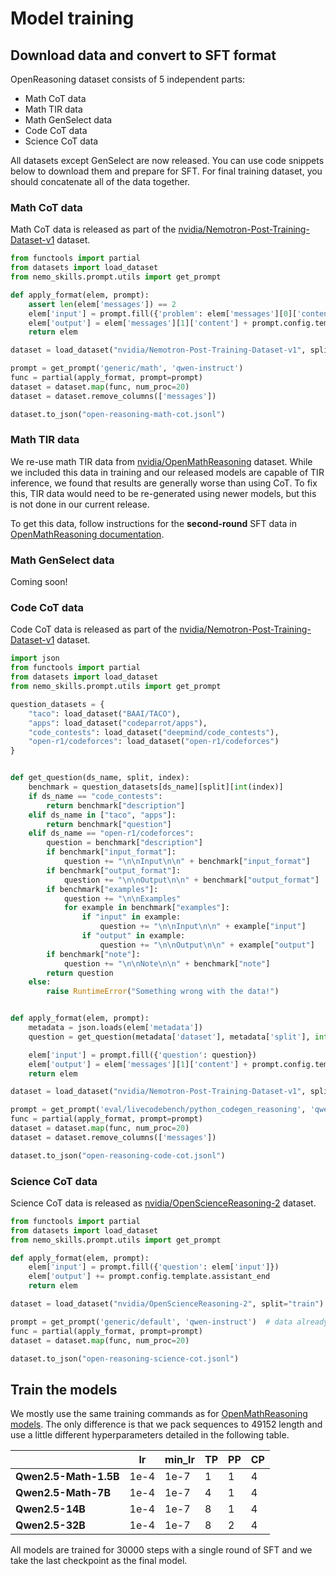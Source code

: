 # Model training

## Download data and convert to SFT format

OpenReasoning dataset consists of 5 independent parts:

* Math CoT data
* Math TIR data
* Math GenSelect data
* Code CoT data
* Science CoT data

All datasets except GenSelect are now released. You can use code snippets below to download them and prepare for SFT.
For final training dataset, you should concatenate all of the data together.

### Math CoT data

Math CoT data is released as part of the [nvidia/Nemotron-Post-Training-Dataset-v1](https://huggingface.co/datasets/nvidia/Nemotron-Post-Training-Dataset-v1) dataset.

```python
from functools import partial
from datasets import load_dataset
from nemo_skills.prompt.utils import get_prompt

def apply_format(elem, prompt):
    assert len(elem['messages']) == 2
    elem['input'] = prompt.fill({'problem': elem['messages'][0]['content']})
    elem['output'] = elem['messages'][1]['content'] + prompt.config.template.assistant_end
    return elem

dataset = load_dataset("nvidia/Nemotron-Post-Training-Dataset-v1", split="math")

prompt = get_prompt('generic/math', 'qwen-instruct')
func = partial(apply_format, prompt=prompt)
dataset = dataset.map(func, num_proc=20)
dataset = dataset.remove_columns(['messages'])

dataset.to_json("open-reasoning-math-cot.jsonl")
```

### Math TIR data

We re-use math TIR data from [nvidia/OpenMathReasoning](https://huggingface.co/datasets/nvidia/OpenMathReasoning) dataset.
While we included this data in training and our released models are capable of TIR inference, we found that results are
generally worse than using CoT. To fix this, TIR data would need to be re-generated using newer models, but this is not
done in our current release.

To get this data, follow instructions for the **second-round** SFT data in [OpenMathReasoning documentation](../openmathreasoning/training.md#second-round-sft).

### Math GenSelect data

Coming soon!

### Code CoT data

Code CoT data is released as part of the [nvidia/Nemotron-Post-Training-Dataset-v1](https://huggingface.co/datasets/nvidia/Nemotron-Post-Training-Dataset-v1) dataset.

```python
import json
from functools import partial
from datasets import load_dataset
from nemo_skills.prompt.utils import get_prompt

question_datasets = {
    "taco": load_dataset("BAAI/TACO"),
    "apps": load_dataset("codeparrot/apps"),
    "code_contests": load_dataset("deepmind/code_contests"),
    "open-r1/codeforces": load_dataset("open-r1/codeforces")
}


def get_question(ds_name, split, index):
    benchmark = question_datasets[ds_name][split][int(index)]
    if ds_name == "code_contests":
        return benchmark["description"]
    elif ds_name in ["taco", "apps"]:
        return benchmark["question"]
    elif ds_name == "open-r1/codeforces":
        question = benchmark["description"]
        if benchmark["input_format"]:
            question += "\n\nInput\n\n" + benchmark["input_format"]
        if benchmark["output_format"]:
            question += "\n\nOutput\n\n" + benchmark["output_format"]
        if benchmark["examples"]:
            question += "\n\nExamples"
            for example in benchmark["examples"]:
                if "input" in example:
                    question += "\n\nInput\n\n" + example["input"]
                if "output" in example:
                    question += "\n\nOutput\n\n" + example["output"]
        if benchmark["note"]:
            question += "\n\nNote\n\n" + benchmark["note"]
        return question
    else:
        raise RuntimeError("Something wrong with the data!")


def apply_format(elem, prompt):
    metadata = json.loads(elem['metadata'])
    question = get_question(metadata['dataset'], metadata['split'], int(metadata['index']))

    elem['input'] = prompt.fill({'question': question})
    elem['output'] = elem['messages'][1]['content'] + prompt.config.template.assistant_end
    return elem

dataset = load_dataset("nvidia/Nemotron-Post-Training-Dataset-v1", split="code")

prompt = get_prompt('eval/livecodebench/python_codegen_reasoning', 'qwen-instruct')
func = partial(apply_format, prompt=prompt)
dataset = dataset.map(func, num_proc=20)
dataset = dataset.remove_columns(['messages'])

dataset.to_json("open-reasoning-code-cot.jsonl")
```

### Science CoT data

Science CoT data is released as [nvidia/OpenScienceReasoning-2](https://huggingface.co/datasets/nvidia/OpenScienceReasoning-2) dataset.

```python
from functools import partial
from datasets import load_dataset
from nemo_skills.prompt.utils import get_prompt

def apply_format(elem, prompt):
    elem['input'] = prompt.fill({'question': elem['input']})
    elem['output'] += prompt.config.template.assistant_end
    return elem

dataset = load_dataset("nvidia/OpenScienceReasoning-2", split="train")

prompt = get_prompt('generic/default', 'qwen-instruct')  # data already includes instruction
func = partial(apply_format, prompt=prompt)
dataset = dataset.map(func, num_proc=20)

dataset.to_json("open-reasoning-science-cot.jsonl")
```


## Train the models

We mostly use the same training commands as for [OpenMathReasoning models](../openmathreasoning/training.md#run-training). The only difference
is that we pack sequences to 49152 length and use a little different hyperparameters detailed in the following table.

|                       | **lr** | **min_lr** | **TP** | **PP** | **CP** |
| --------------------- | ------ | ---------- | ------ | ------ | ------ |
| **Qwen2.5-Math-1.5B** | 1e-4   | 1e-7       | 1      | 1      | 4      |
| **Qwen2.5-Math-7B**   | 1e-4   | 1e-7       | 4      | 1      | 4      |
| **Qwen2.5-14B**       | 1e-4   | 1e-7       | 8      | 1      | 4      |
| **Qwen2.5-32B**       | 1e-4   | 1e-7       | 8      | 2      | 4      |

All models are trained for 30000 steps with a single round of SFT and we take the last checkpoint as the final model.
